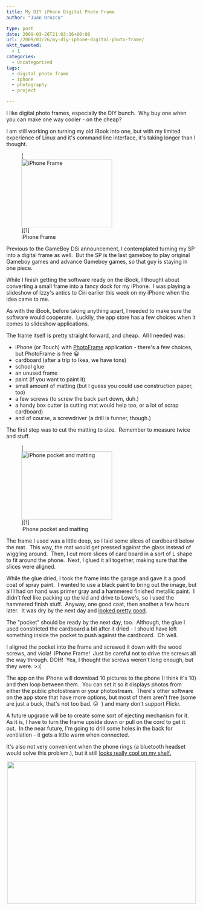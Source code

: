 ```yaml
---
title: My DIY iPhone Digital Photo Frame
author: "Juan Orozco" 

type: post
date: 2009-03-26T21:03:36+00:00
url: /2009/03/26/my-diy-iphone-digital-photo-frame/
aktt_tweeted:
  - 1
categories:
  - Uncategorized
tags:
  - digital photo frame
  - iphone
  - photography
  - project

---
```

I like digital photo frames, especially the DIY bunch.  Why buy one when you can make one way cooler - on the cheap?

I am still working on turning my old iBook into one, but with my limited experience of Linux and it's command line interface, it's taking longer than I thought.

<figure style="width: 240px" class="wp-caption alignleft">[<img title="iPhone Frame" src="https://i0.wp.com/farm4.static.flickr.com/3553/3388135368_bb1a47ed1e_m.jpg?resize=240%2C180" alt="iPhone Frame" width="240" height="180" data-recalc-dims="1" />][1]<figcaption class="wp-caption-text">iPhone Frame</figcaption></figure>

Previous to the GameBoy DSi announcement, I contemplated turning my SP into a digital frame as well.  But the SP is the last gameboy to play original Gameboy games and advance Gameboy games, so that guy is staying in one piece.

While I finish getting the software ready on the iBook, I thought about converting a small frame into a fancy dock for my iPhone.  I was playing a slideshow of Izzy's antics to Ciri earlier this week on my iPhone when the idea came to me.

As with the iBook, before taking anything apart, I needed to make sure the software would cooperate.  Luckily, the app store has a few choices when it comes to slideshow applications.

The frame itself is pretty straight forward, and cheap.  All I needed was:

  * iPhone (or Touch) with <a href="http://itunes.apple.com/WebObjects/MZStore.woa/wa/viewSoftware?id=293125183&mt=8" target="_blank" rel="noopener noreferrer">PhotoFrame</a> application - there's a few choices, but PhotoFrame is free 😀
  * cardboard (after a trip to Ikea, we have tons)
  * school glue
  * an unused frame
  * paint (if you want to paint it)
  * small amount of matting (but I guess you could use construction paper, too)
  * a few screws (to screw the back part down, duh.)
  * a handy box cutter (a cutting mat would help too, or a lot of scrap cardboard)
  * and of course, a screwdriver (a drill is funner, though.)

The first step was to cut the matting to size.  Remember to measure twice and stuff.

<figure style="width: 240px" class="wp-caption alignleft">[<img title="holderforiphone" src="https://i1.wp.com/farm4.static.flickr.com/3592/3387414567_b955c0855f_m.jpg?resize=240%2C180" alt="iPhone pocket and matting" width="240" height="180" data-recalc-dims="1" />][1]<figcaption class="wp-caption-text">iPhone pocket and matting</figcaption></figure>

The frame I used was a little deep, so I laid some slices of cardboard below the mat.  This way, the mat would get pressed against the glass instead of wiggling around.  Then, I cut more slices of card board in a sort of L shape to fit around the phone.  Next, I glued it all together, making sure that the slices were aligned.

While the glue dried, I took the frame into the garage and gave it a good coat of spray paint.  I wanted to use a black paint to bring out the image, but all I had on hand was primer gray and a hammered finished metallic paint.  I didn't feel like packing up the kid and drive to Lowe's, so I used the hammered finish stuff.  Anyway, one good coat, then another a few hours later.  It was dry by the next day and <a href="http://www.flickr.com/photos/theguamaso/3388221446/in/set-72157615939909968/" target="_blank" rel="noopener noreferrer">looked pretty good</a>.

The "pocket" should be ready by the next day, too.  Although, the glue I used constricted the cardboard a bit after it dried - I should have left something inside the pocket to push against the cardboard.  Oh well.

I aligned the pocket into the frame and screwed it down with the wood screws, and viola!  iPhone Frame!  Just be careful not to drive the screws all the way through. DOH!  Yea, I thought the screws weren't long enough, but they were. >:(

The app on the iPhone will download 10 pictures to the phone (I think it's 10) and then loop between them.  You can set it so it displays photos from either the public photostream or your photostream.  There's other software on the app store that have more options, but most of them aren't free (some are just a buck, that's not too bad. 😛  ) and many don't support Flickr.

A future upgrade will be to create some sort of ejecting mechanism for it.  As it is, I have to turn the frame upside down or pull on the cord to get it out.  In the near future, I'm going to drill some holes in the back for ventilation - it gets a little warm when connected.

It's also not very convenient when the phone rings (a bluetooth headset would solve this problem.), but it still <a href="http://www.flickr.com/photos/theguamaso/3388134920/in/set-72157615939909968/" target="_blank" rel="noopener noreferrer">looks really cool on my shelf.</a>

<p style="text-align:center;">
  <a href="http://www.flickr.com/photos/theguamaso/sets/72157615939909968/"><img class="aligncenter" title="frame" src="https://i1.wp.com/farm4.static.flickr.com/3476/3388135216_e57bc5db30.jpg?resize=500%2C375" alt="" width="500" height="375" data-recalc-dims="1" /></a>
</p>

 [1]: http://www.flickr.com/photos/theguamaso/sets/72157615939909968/